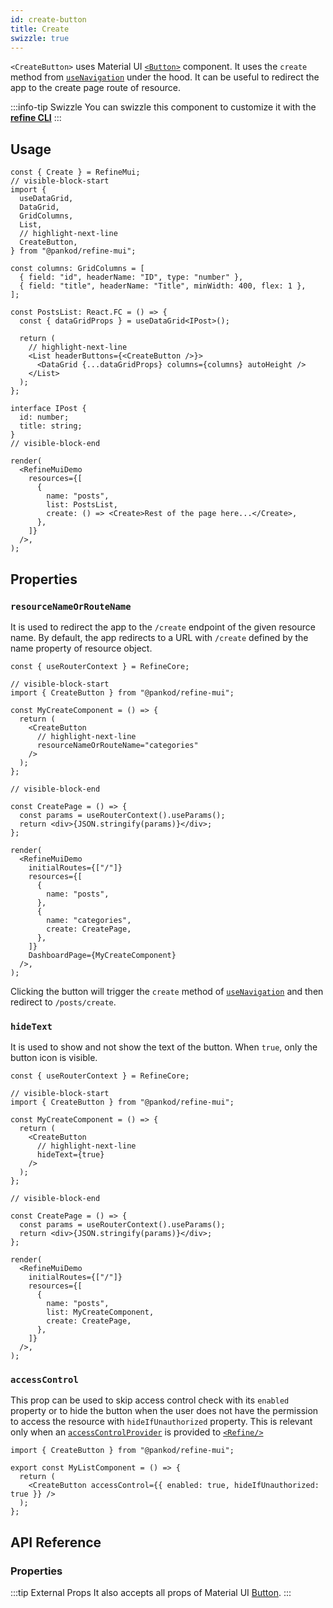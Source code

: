 ```yaml
---
id: create-button
title: Create
swizzle: true
---
```


`<CreateButton>` uses Material UI [`<Button>`](https://mui.com/material-ui/react-button/) component. It uses the `create` method from [`useNavigation`](/api-reference/core/hooks/navigation/useNavigation.md) under the hood. It can be useful to redirect the app to the create page route of resource.

:::info-tip Swizzle
You can swizzle this component to customize it with the [**refine CLI**](/docs/3.xx.xx/packages/documentation/cli)
:::

## Usage

```tsx live url=http://localhost:3000/posts previewHeight=340px
const { Create } = RefineMui;
// visible-block-start
import {
  useDataGrid,
  DataGrid,
  GridColumns,
  List,
  // highlight-next-line
  CreateButton,
} from "@pankod/refine-mui";

const columns: GridColumns = [
  { field: "id", headerName: "ID", type: "number" },
  { field: "title", headerName: "Title", minWidth: 400, flex: 1 },
];

const PostsList: React.FC = () => {
  const { dataGridProps } = useDataGrid<IPost>();

  return (
    // highlight-next-line
    <List headerButtons={<CreateButton />}>
      <DataGrid {...dataGridProps} columns={columns} autoHeight />
    </List>
  );
};

interface IPost {
  id: number;
  title: string;
}
// visible-block-end

render(
  <RefineMuiDemo
    resources={[
      {
        name: "posts",
        list: PostsList,
        create: () => <Create>Rest of the page here...</Create>,
      },
    ]}
  />,
);
```

## Properties

### `resourceNameOrRouteName`

It is used to redirect the app to the `/create` endpoint of the given resource name. By default, the app redirects to a URL with `/create` defined by the name property of resource object.

```tsx live disableScroll previewHeight=120px
const { useRouterContext } = RefineCore;

// visible-block-start
import { CreateButton } from "@pankod/refine-mui";

const MyCreateComponent = () => {
  return (
    <CreateButton
      // highlight-next-line
      resourceNameOrRouteName="categories"
    />
  );
};

// visible-block-end

const CreatePage = () => {
  const params = useRouterContext().useParams();
  return <div>{JSON.stringify(params)}</div>;
};

render(
  <RefineMuiDemo
    initialRoutes={["/"]}
    resources={[
      {
        name: "posts",
      },
      {
        name: "categories",
        create: CreatePage,
      },
    ]}
    DashboardPage={MyCreateComponent}
  />,
);
```

Clicking the button will trigger the `create` method of [`useNavigation`](/api-reference/core/hooks/navigation/useNavigation.md) and then redirect to `/posts/create`.

### `hideText`

It is used to show and not show the text of the button. When `true`, only the button icon is visible.

```tsx live disableScroll previewHeight=120px
const { useRouterContext } = RefineCore;

// visible-block-start
import { CreateButton } from "@pankod/refine-mui";

const MyCreateComponent = () => {
  return (
    <CreateButton
      // highlight-next-line
      hideText={true}
    />
  );
};

// visible-block-end

const CreatePage = () => {
  const params = useRouterContext().useParams();
  return <div>{JSON.stringify(params)}</div>;
};

render(
  <RefineMuiDemo
    initialRoutes={["/"]}
    resources={[
      {
        name: "posts",
        list: MyCreateComponent,
        create: CreatePage,
      },
    ]}
  />,
);
```

### `accessControl`

This prop can be used to skip access control check with its `enabled` property or to hide the button when the user does not have the permission to access the resource with `hideIfUnauthorized` property. This is relevant only when an [`accessControlProvider`](/api-reference/core/providers/accessControl-provider.md) is provided to [`<Refine/>`](/api-reference/core/components/refine-config.md)

```tsx
import { CreateButton } from "@pankod/refine-mui";

export const MyListComponent = () => {
  return (
    <CreateButton accessControl={{ enabled: true, hideIfUnauthorized: true }} />
  );
};
```

## API Reference

### Properties

<PropsTable module="@pankod/refine-mui/CreateButton" />

:::tip External Props
It also accepts all props of Material UI [Button](https://mui.com/material-ui/react-button/).
:::
